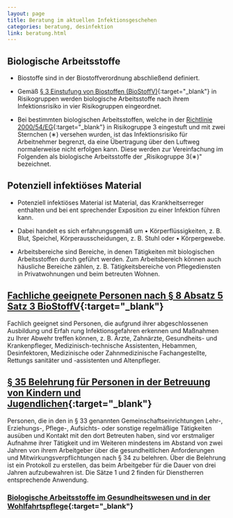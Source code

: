 ```yaml
---
layout: page
title: Beratung im aktuellen Infektionsgeschehen
categories: beratung, desinfektion
link: beratung.html
---
```


## Biologische Arbeitsstoffe

-   Biostoffe sind in der Biostoffverordnung abschließend definiert.

-   Gemäß [§ 3 Einstufung von Biostoffen (BioStoffV)](https://www.gesetze-im-internet.de/biostoffv_2013/__3.html){:target="_blank"} in Risikogruppen werden biologische Arbeitsstoffe nach ihrem Infektionsrisiko in vier Risikogruppen eingeordnet.

-   Bei bestimmten biologischen Arbeitsstoffen, welche in der [Richtlinie 2000/54/EG](https://eur-lex.europa.eu/LexUriServ/LexUriServ.do?uri=OJ:L:2000:262:0021:0045:DE:PDF){:target="_blank"} in Risiko­gruppe 3 eingestuft und mit zwei Sternchen (&#8727;) versehen wurden, ist das Infektionsrisiko für Arbeitnehmer begrenzt, da eine Übertragung über den Luftweg normalerweise nicht erfolgen kann. Diese werden zur Vereinfachung im Folgenden als biologische Arbeitsstoffe der „Risikogruppe 3(&#8727;)" bezeichnet. 

## Potenziell infektiöses Material

- Potenziell infektiöses Material ist Material, das Krankheitserreger enthalten und bei ent­ sprechender Exposition zu einer Infektion führen kann.

- Dabei handelt es sich erfahrungsgemäß um • Körperflüssigkeiten, z. B. Blut, Speichel, Körperausscheidungen, z. B. Stuhl oder • Körpergewebe.

- Arbeitsbereiche sind Bereiche, in denen Tätigkeiten mit biologischen Arbeitsstoffen durch­ geführt werden. Zum Arbeitsbereich können auch häusliche Bereiche zählen, z. B. Tätigkeits­bereiche von Pflegediensten in Privatwohnungen und beim betreuten Wohnen.

## [Fachliche geeignete Personen nach § 8 Absatz 5 Satz 3 BioStoffV](https://www.gesetze-im-internet.de/biostoffv_2013/__8.html){:target="_blank"}

Fachlich geeignet sind Personen, die aufgrund ihrer abgeschlossenen Ausbildung und Erfah­ rung Infektionsgefahren erkennen und Maßnahmen zu Ihrer Abwehr treffen können, z. B. Ärzte, Zahnärzte, Gesundheits- und Krankenpfleger, Medizinisch-technische Assistenten, Hebammen, Desinfektoren, Medizinische oder Zahnmedizinische Fachangestellte, Rettungs­ sanitäter und -assistenten und Altenpfleger.

## [§ 35 Belehrung für Personen in der Betreuung von Kindern und Jugendlichen](https://www.gesetze-im-internet.de/ifsg/__35.html){:target="_blank"}
Personen, die in den in § 33 genannten Gemeinschaftseinrichtungen Lehr-, Erziehungs-, Pflege-, Aufsichts- oder sonstige regelmäßige Tätigkeiten ausüben und Kontakt mit den dort Betreuten haben, sind vor erstmaliger Aufnahme ihrer Tätigkeit und im Weiteren mindestens im Abstand von zwei Jahren von ihrem Arbeitgeber über die gesundheitlichen Anforderungen und Mitwirkungsverpflichtungen nach § 34 zu belehren. Über die Belehrung ist ein Protokoll zu erstellen, das beim Arbeitgeber für die Dauer von drei Jahren aufzubewahren ist. Die Sätze 1 und 2 finden für Dienstherren entsprechende Anwendung.

### [Biologische Arbeitsstoffe im Gesundheitswesen und in der Wohlfahrtspflege](https://www.bgw-online.de/SharedDocs/Downloads/DE/Medientypen/DGUV_vorschrift-regel/TRBA250_Biologische-Arbeitsstoffe_bf_Download.pdf?__blob=publicationFile){:target="_blank"}
